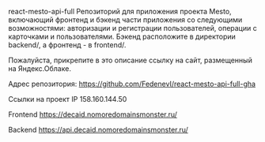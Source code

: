 react-mesto-api-full
Репозиторий для приложения проекта Mesto, включающий фронтенд и бэкенд части приложения со следующими возможностями: авторизации и регистрации пользователей, операции с карточками и пользователями. Бэкенд расположите в директории backend/, а фронтенд - в frontend/.

Пожалуйста, прикрепите в это описание ссылку на сайт, размещенный на Яндекс.Облаке.

Адрес репозитория: https://github.com/FedenevI/react-mesto-api-full-gha

Ссылки на проект
IP 158.160.144.50

Frontend https://decaid.nomoredomainsmonster.ru/

Backend https://api.decaid.nomoredomainsmonster.ru/

